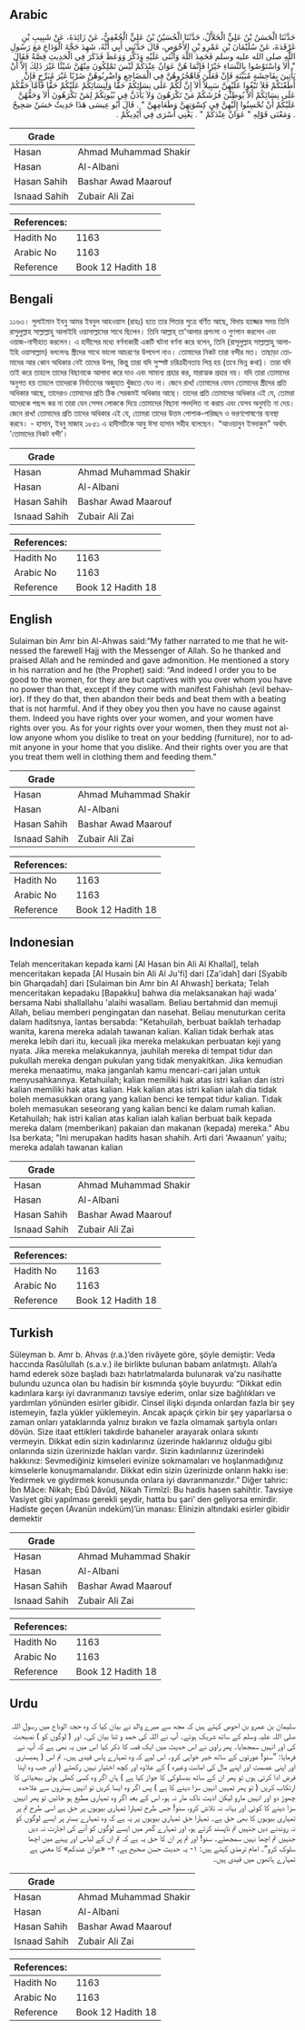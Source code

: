 ## Arabic


<div dir="rtl" lang="ar" style={{fontSize:'larger',backgroundColor:'#f8f9fa',padding:20}}>
حَدَّثَنَا الْحَسَنُ بْنُ عَلِيٍّ الْخَلاَّلُ، حَدَّثَنَا الْحُسَيْنُ بْنُ عَلِيٍّ الْجُعْفِيُّ، عَنْ زَائِدَةَ، عَنْ شَبِيبِ بْنِ غَرْقَدَةَ، عَنْ سُلَيْمَانَ بْنِ عَمْرِو بْنِ الأَحْوَصِ، قَالَ حَدَّثَنِي أَبِي أَنَّهُ، شَهِدَ حَجَّةَ الْوَدَاعِ مَعَ رَسُولِ اللَّهِ صلى الله عليه وسلم فَحَمِدَ اللَّهَ وَأَثْنَى عَلَيْهِ وَذَكَّرَ وَوَعَظَ فَذَكَرَ فِي الْحَدِيثِ قِصَّةً فَقَالَ ‏"‏ أَلاَ وَاسْتَوْصُوا بِالنِّسَاءِ خَيْرًا فَإِنَّمَا هُنَّ عَوَانٌ عِنْدَكُمْ لَيْسَ تَمْلِكُونَ مِنْهُنَّ شَيْئًا غَيْرَ ذَلِكَ إِلاَّ أَنْ يَأْتِينَ بِفَاحِشَةٍ مُبَيِّنَةٍ فَإِنْ فَعَلْنَ فَاهْجُرُوهُنَّ فِي الْمَضَاجِعِ وَاضْرِبُوهُنَّ ضَرْبًا غَيْرَ مُبَرِّحٍ فَإِنْ أَطَعْنَكُمْ فَلاَ تَبْغُوا عَلَيْهِنَّ سَبِيلاً أَلاَ إِنَّ لَكُمْ عَلَى نِسَائِكُمْ حَقًّا وَلِنِسَائِكُمْ عَلَيْكُمْ حَقًّا فَأَمَّا حَقُّكُمْ عَلَى نِسَائِكُمْ أَلاَّ يُوطِئْنَ فُرُشَكُمْ مَنْ تَكْرَهُونَ وَلاَ يَأْذَنَّ فِي بُيُوتِكُمْ لِمَنْ تَكْرَهُونَ أَلاَ وَحَقُّهُنَّ عَلَيْكُمْ أَنْ تُحْسِنُوا إِلَيْهِنَّ فِي كِسْوَتِهِنَّ وَطَعَامِهِنَّ ‏"‏ ‏.‏ قَالَ أَبُو عِيسَى هَذَا حَدِيثٌ حَسَنٌ صَحِيحٌ ‏.‏ وَمَعْنَى قَوْلِهِ ‏"‏ عَوَانٌ عِنْدَكُمْ ‏"‏ ‏.‏ يَعْنِي أَسْرَى فِي أَيْدِيكُمْ ‏.‏
</div>
<div style={{backgroundColor:'#f8f9fa',padding:20, marginBottom: 10}}><table> <thead> <tr> <th>Grade</th> <th></th> </tr> </thead> <tbody> <tr><td>Hasan</td><td>Ahmad Muhammad Shakir</td></tr><tr><td>Hasan</td><td>Al-Albani</td></tr><tr><td>Hasan Sahih</td><td>Bashar Awad Maarouf</td></tr><tr><td>Isnaad Sahih</td><td>Zubair Ali Zai</td></tr></tbody></table><table> <thead> <tr> <th>References:</th> <th></th> </tr> </thead> <tbody><tr><td>Hadith No</td><td>1163</td></tr><tr><td>Arabic No</td><td>1163</td></tr><tr><td>Reference</td><td>Book 12 Hadith 18</td></tr></tbody></table></div>

## Bengali


<div dir="ltr" lang="bn" style={{fontSize:'larger',backgroundColor:'#f8f9fa',padding:20}}>
১১৬৩। সুলাইমান ইবনু আমর ইবনুল আহওয়াস (রাহঃ) হতে তার পিতার সুত্রে বর্ণিত আছে, বিদায় হাজ্জের সময় তিনি রাসুলুল্লাহ সাল্লাল্লাহু আলাইহি ওয়াসাল্লামের সাথে ছিলেন। তিনি আল্লাহ্ তা'আলার প্রশংসা ও গুণগান করলেন এবং ওয়াজ-নাসীহাত করলেন। এ হাদীসের মধ্যে বর্ণনাকারী একটি ঘটনা বর্ণনা করে বলেন, তিনি (রাসূলুল্লাহ সাল্লাল্লাহু আলাইহি ওয়াসাল্লাম) বললেনঃ স্ত্রীদের সাথে ভালো আচরণের উপদেশ নাও। তোমাদের নিকট তারা বন্দীর মত। তাছাড়া তোমাদের আর কোন অধিকার নেই তাদের উপর, কিন্তু তারা যদি সুস্পষ্ট চরিত্রহীনতায় লিপ্ত হয় (তবে ভিন্ন কথা)। তারা যদি তাই করে তাহলে তাদের বিছানাকে আলাদা করে দাও এবং সামান্য প্রহার কর, মারাত্মক প্রহার নয়। যদি তারা তোমাদের অনুগত হয় তাহলে তাদেরকে নির্যাতনের অজুহাত খুঁজতে যেও না। জেনে রাখ! তোমাদের যেমন তোমাদের স্ত্রীদের প্রতি অধিকার আছে, তাদেরও তোমাদের প্রতি ঠিক সেরকমই অধিকার আছে। তাদের প্রতি তোমাদের অধিকার এই যে, তোমরা যাদেরকে পছন্দ কর না তারা যেন সেসব লোককে দিয়ে তোমাদের বিছানা পদদলিত না করায় এবং যেসব অনুমতি না দেয়। জেনে রাখ! তোমাদের প্রতি তাদের অধিকার এই যে, তোমরা তাদের উত্তম পোশাক-পরিচ্ছদ ও ভরণপোষণের ব্যবস্থা করবে। - হাসান, ইবনু মাজাহ ১৮৫১ এ হাদীসটিকে আবু ঈসা হাসান সহীহ বলেছেন। “আওয়ানুন ইনদাকুম" অর্থাৎ 'তোমাদের নিকট বন্দী’।
</div>
<div style={{backgroundColor:'#f8f9fa',padding:20, marginBottom: 10}}><table> <thead> <tr> <th>Grade</th> <th></th> </tr> </thead> <tbody> <tr><td>Hasan</td><td>Ahmad Muhammad Shakir</td></tr><tr><td>Hasan</td><td>Al-Albani</td></tr><tr><td>Hasan Sahih</td><td>Bashar Awad Maarouf</td></tr><tr><td>Isnaad Sahih</td><td>Zubair Ali Zai</td></tr></tbody></table><table> <thead> <tr> <th>References:</th> <th></th> </tr> </thead> <tbody><tr><td>Hadith No</td><td>1163</td></tr><tr><td>Arabic No</td><td>1163</td></tr><tr><td>Reference</td><td>Book 12 Hadith 18</td></tr></tbody></table></div>

## English


<div dir="ltr" lang="en" style={{fontSize:'larger',backgroundColor:'#f8f9fa',padding:20}}>
Sulaiman bin Amr bin Al-Ahwas said:“My father narrated to me that he witnessed the farewell Hajj with the Messenger of Allah. So he thanked and praised Allah and he reminded and gave admonition. He mentioned a story in his narration and he (the Prophet) said: “And indeed I order you to be good to the women, for they are but captives with you over whom you have no power than that, except if they come with manifest Fahishah (evil behavior). If they do that, then abandon their beds and beat them with a beating that is not harmful. And if they obey you then you have no cause against them. Indeed you have rights over your women, and your women have rights over you. As for your rights over your women, then they must not allow anyone whom you dislike to treat on your bedding (furniture), nor to admit anyone in your home that you dislike. And their rights over you are that you treat them well in clothing them and feeding them.”
</div>
<div style={{backgroundColor:'#f8f9fa',padding:20, marginBottom: 10}}><table> <thead> <tr> <th>Grade</th> <th></th> </tr> </thead> <tbody> <tr><td>Hasan</td><td>Ahmad Muhammad Shakir</td></tr><tr><td>Hasan</td><td>Al-Albani</td></tr><tr><td>Hasan Sahih</td><td>Bashar Awad Maarouf</td></tr><tr><td>Isnaad Sahih</td><td>Zubair Ali Zai</td></tr></tbody></table><table> <thead> <tr> <th>References:</th> <th></th> </tr> </thead> <tbody><tr><td>Hadith No</td><td>1163</td></tr><tr><td>Arabic No</td><td>1163</td></tr><tr><td>Reference</td><td>Book 12 Hadith 18</td></tr></tbody></table></div>

## Indonesian


<div dir="ltr" lang="id" style={{fontSize:'larger',backgroundColor:'#f8f9fa',padding:20}}>
Telah menceritakan kepada kami [Al Hasan bin Ali Al Khallal], telah menceritakan kepada [Al Husain bin Ali Al Ju'fi] dari [Za'idah] dari [Syabib bin Gharqadah] dari [Sulaiman bin Amr bin Al Ahwash] berkata; Telah menceritakan kepadaku [Bapakku] bahwa dia melaksanakan haji wada' bersama Nabi shallallahu 'alaihi wasallam. Beliau bertahmid dan memuji Allah, beliau memberi pengingatan dan nasehat. Beliau menuturkan cerita dalam haditsnya, lantas bersabda: "Ketahuilah, berbuat baiklah terhadap wanita, karena mereka adalah tawanan kalian. Kalian tidak berhak atas mereka lebih dari itu, kecuali jika mereka melakukan perbuatan keji yang nyata. Jika mereka melakukannya, jauhilah mereka di tempat tidur dan pukullah mereka dengan pukulan yang tidak menyakitkan. Jika kemudian mereka menaatimu, maka janganlah kamu mencari-cari jalan untuk menyusahkannya. Ketahuilah; kalian memiliki hak atas istri kalian dan istri kalian memiliki hak atas kalian. Hak kalian atas istri kalian ialah dia tidak boleh memasukkan orang yang kalian benci ke tempat tidur kalian. Tidak boleh memasukan seseorang yang kalian benci ke dalam rumah kalian. Ketahuilah; hak istri kalian atas kalian ialah kalian berbuat baik kepada mereka dalam (memberikan) pakaian dan makanan (kepada) mereka." Abu Isa berkata; "Ini merupakan hadits hasan shahih. Arti dari 'Awaanun' yaitu; mereka adalah tawanan kalian
</div>
<div style={{backgroundColor:'#f8f9fa',padding:20, marginBottom: 10}}><table> <thead> <tr> <th>Grade</th> <th></th> </tr> </thead> <tbody> <tr><td>Hasan</td><td>Ahmad Muhammad Shakir</td></tr><tr><td>Hasan</td><td>Al-Albani</td></tr><tr><td>Hasan Sahih</td><td>Bashar Awad Maarouf</td></tr><tr><td>Isnaad Sahih</td><td>Zubair Ali Zai</td></tr></tbody></table><table> <thead> <tr> <th>References:</th> <th></th> </tr> </thead> <tbody><tr><td>Hadith No</td><td>1163</td></tr><tr><td>Arabic No</td><td>1163</td></tr><tr><td>Reference</td><td>Book 12 Hadith 18</td></tr></tbody></table></div>

## Turkish


<div dir="ltr" lang="tr" style={{fontSize:'larger',backgroundColor:'#f8f9fa',padding:20}}>
Süleyman b. Amr b. Ahvas (r.a.)’den rivâyete göre, şöyle demiştir: Veda haccında Rasûlullah (s.a.v.) ile birlikte bulunan babam anlatmıştı. Allah’a hamd ederek söze başladı bazı hatırlatmalarda bulunarak va’zu nasihatte bulundu uzunca olan bu hadisin bir kısmında şöyle buyurdu: “Dikkat edin kadınlara karşı iyi davranmanızı tavsiye ederim, onlar size bağlılıkları ve yardımları yönünden esirler gibidir. Cinsel ilişki dışında onlardan fazla bir şey istemeyin, fazla yükler yüklemeyin. Ancak apaçık çirkin bir şey yaparlarsa o zaman onları yataklarında yalnız bırakın ve fazla olmamak şartıyla onları dövün. Size itaat ettikleri takdirde bahaneler arayarak onlara sıkıntı vermeyin. Dikkat edin sizin kadınlarınız üzerinde haklarınız olduğu gibi onlarında sizin üzerinizde hakları vardır. Sizin kadınlarınız üzerindeki hakkınız: Sevmediğiniz kimseleri evinize sokmamaları ve hoşlanmadığınız kimselerle konuşmamalarıdır. Dikkat edin sizin üzerinizde onların hakkı ise: Yedirmek ve giydirmek konusunda onlara iyi davranmanızdır.” Diğer tahric: İbn Mâce: Nikah; Ebû Dâvûd, Nikah Tirmîzî: Bu hadis hasen sahihtir. Tavsiye Vasiyet gibi yapılması gerekli şeydir, hatta bu şari’ den geliyorsa emirdir. Hadiste geçen (Avanün ındeküm)’ün manası: Elinizin altındaki esirler gibidir demektir
</div>
<div style={{backgroundColor:'#f8f9fa',padding:20, marginBottom: 10}}><table> <thead> <tr> <th>Grade</th> <th></th> </tr> </thead> <tbody> <tr><td>Hasan</td><td>Ahmad Muhammad Shakir</td></tr><tr><td>Hasan</td><td>Al-Albani</td></tr><tr><td>Hasan Sahih</td><td>Bashar Awad Maarouf</td></tr><tr><td>Isnaad Sahih</td><td>Zubair Ali Zai</td></tr></tbody></table><table> <thead> <tr> <th>References:</th> <th></th> </tr> </thead> <tbody><tr><td>Hadith No</td><td>1163</td></tr><tr><td>Arabic No</td><td>1163</td></tr><tr><td>Reference</td><td>Book 12 Hadith 18</td></tr></tbody></table></div>

## Urdu


<div dir="rtl" lang="ur" style={{fontSize:'larger',backgroundColor:'#f8f9fa',padding:20}}>
سلیمان بن عمرو بن احوص کہتے ہیں کہ مجھ سے میرے والد نے بیان کیا کہ وہ حجۃ الوداع میں رسول اللہ صلی اللہ علیہ وسلم کے ساتھ شریک ہوئے۔ آپ نے اللہ کی حمد و ثنا بیان کی۔ اور ( لوگوں کو ) نصیحت کی اور انہیں سمجھایا۔ پھر راوی نے اس حدیث میں ایک قصہ کا ذکر کیا اس میں یہ بھی ہے کہ آپ نے فرمایا: ”سنو! عورتوں کے ساتھ خیر خواہی کرو۔ اس لیے کہ وہ تمہارے پاس قیدی ہیں۔ تم اس ( ہمبستری اور اپنی عصمت اور اپنے مال کی امانت وغیرہ ) کے علاوہ اور کچھ اختیار نہیں رکھتے ( اور جب وہ اپنا فرض ادا کرتی ہوں تو پھر ان کے ساتھ بدسلوکی کا جواز کیا ہے ) ہاں اگر وہ کسی کھلی ہوئی بیحیائی کا ارتکاب کریں ( تو پھر تمہیں انہیں سزا دینے کا ہے ) پس اگر وہ ایسا کریں تو انہیں بستروں سے علاحدہ چھوڑ دو اور انہیں مارو لیکن اذیت ناک مار نہ ہو، اس کے بعد اگر وہ تمہاری مطیع ہو جائیں تو پھر انہیں سزا دینے کا کوئی اور بہانہ نہ تلاش کرو، سنو! جس طرح تمہارا تمہاری بیویوں پر حق ہے اسی طرح تم پر تمہاری بیویوں کا بھی حق ہے۔ تمہارا حق تمہاری بیویوں پر یہ ہے کہ وہ تمہارے بستر پر ایسے لوگوں کو نہ روندنے دیں جنہیں تم ناپسند کرتے ہو، اور تمہارے گھر میں ایسے لوگوں کو آنے کی اجازت نہ دیں جنہیں تم اچھا نہیں سمجھتے۔ سنو! اور تم پر ان کا حق یہ ہے کہ تم ان کے لباس اور پہنے میں اچھا سلوک کرو“۔ امام ترمذی کہتے ہیں: ۱- یہ حدیث حسن صحیح ہے، ۲- «عوان عندكم» کا معنی ہے تمہارے ہاتھوں میں قیدی ہیں۔
</div>
<div style={{backgroundColor:'#f8f9fa',padding:20, marginBottom: 10}}><table> <thead> <tr> <th>Grade</th> <th></th> </tr> </thead> <tbody> <tr><td>Hasan</td><td>Ahmad Muhammad Shakir</td></tr><tr><td>Hasan</td><td>Al-Albani</td></tr><tr><td>Hasan Sahih</td><td>Bashar Awad Maarouf</td></tr><tr><td>Isnaad Sahih</td><td>Zubair Ali Zai</td></tr></tbody></table><table> <thead> <tr> <th>References:</th> <th></th> </tr> </thead> <tbody><tr><td>Hadith No</td><td>1163</td></tr><tr><td>Arabic No</td><td>1163</td></tr><tr><td>Reference</td><td>Book 12 Hadith 18</td></tr></tbody></table></div>